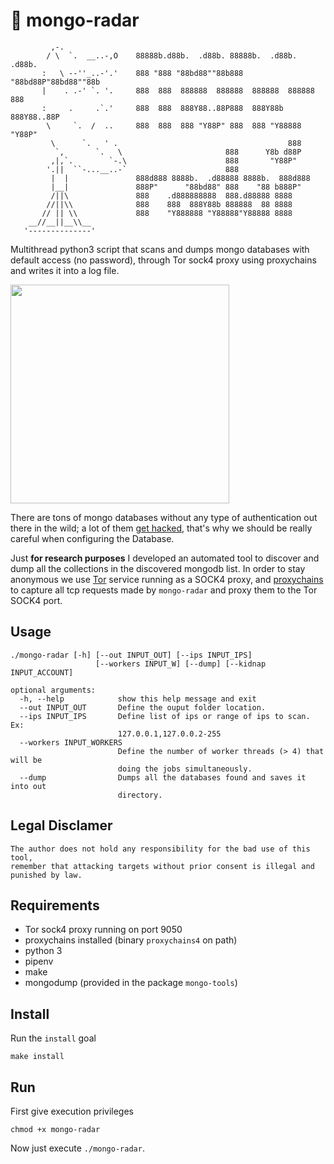 # :satellite: mongo-radar
```
         ,-.                                                                       
        / \  `.  __..-,O    88888b.d88b.  .d88b. 88888b.  .d88b.  .d88b.          
       :   \ --''_..-'.'    888 "888 "88bd88""88b888 "88bd88P"88bd88""88b         
       |    . .-' `. '.     888  888  888888  888888  888888  888888  888          
       :     .     .`.'     888  888  888Y88..88P888  888Y88b 888Y88..88P          
        \     `.  /  ..     888  888  888 "Y88P" 888  888 "Y88888 "Y88P"          
         \      `.   ' .                                      888                 
          `,       `.   \                       888      Y8b d88P                 
         ,|,`.        `-.\                      888       "Y88P"                  
        '.||  ``-...__..-`                      888                                
         |  |               888d888 8888b.  .d88888 8888b.  888d888                
         |__|               888P"      "88bd88" 888    "88 b888P"                  
         /||\               888    .d888888888  888.d88888 8888                   
        //||\\              888    888  888Y88b 888888  88 8888                  
       // || \\             888    "Y888888 "Y88888"Y88888 8888                  
    __//__||__\\__                                                               
   '--------------'                                                                
```
Multithread python3 script that scans and dumps mongo databases with default access (no password), 
through Tor sock4 proxy using proxychains and writes it into a log file.



[<img src="https://1.bp.blogspot.com/-rfPgrl8ikNE/VNx00l4Un9I/AAAAAAAAhzg/CR9GhLSl0_w/s728-e100/mongodb-database-hacking.jpg" width="350">](https://thehackernews.com/2015/02/mongodb-database-hacking.html)

There are tons of mongo databases without any type of authentication out there in the wild;
a lot of them [get hacked](https://docs.google.com/spreadsheets/d/1QonE9oeMOQHVh8heFIyeqrjfKEViL0poLnY8mAakKhM/edit#gid=1781677175),
that's why we should be really careful when configuring the Database.

Just **for research purposes** I developed an automated tool to discover and dump all the collections
in the discovered mongodb list. 
In order to stay anonymous we use [Tor](https://www.torproject.org/) service running as a SOCK4 proxy,
and [proxychains](http://proxychains.sourceforge.net/) to capture all tcp requests made by `mongo-radar`
and proxy them to the Tor SOCK4 port. 

## Usage

```
./mongo-radar [-h] [--out INPUT_OUT] [--ips INPUT_IPS]
                   [--workers INPUT_W] [--dump] [--kidnap INPUT_ACCOUNT]
                   
optional arguments:
  -h, --help            show this help message and exit
  --out INPUT_OUT       Define the ouput folder location.
  --ips INPUT_IPS       Define list of ips or range of ips to scan. Ex:
                        127.0.0.1,127.0.0.2-255
  --workers INPUT_WORKERS
                        Define the number of worker threads (> 4) that will be
                        doing the jobs simultaneously.
  --dump                Dumps all the databases found and saves it into out
                        directory.

```

## Legal Disclamer
```
The author does not hold any responsibility for the bad use of this tool,
remember that attacking targets without prior consent is illegal and punished by law.
```


## Requirements

- Tor sock4 proxy running on port 9050
- proxychains installed (binary `proxychains4` on path)
- python 3
- pipenv
- make
- mongodump (provided in the package `mongo-tools`)


## Install
Run the `install` goal
```
make install
```

## Run
First give execution privileges
```
chmod +x mongo-radar
```

Now just execute `./mongo-radar`.

